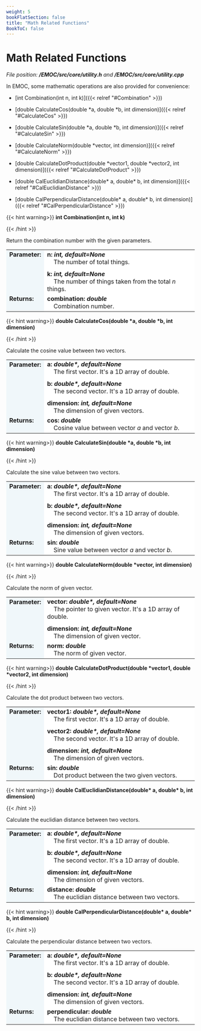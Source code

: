 ```yaml
---
weight: 5
bookFlatSection: false
title: "Math Related Functions"
BookToC: false
---
```

# Math Related Functions

*File position: **/EMOC/src/core/utility.h** and **/EMOC/src/core/utility.cpp***

<style>
    .emoc_doc_table_title{
        background-color:#F0F7FA;
    }
    .emoc_doc_table_content{
        background-color:#FFFFFF;
        width:100%;
    }
</style>

In EMOC, some mathematic operations are also provided for convenience:

- [int Combination(int n, int k)]({{< relref "#Combination" >}})

- [double CalculateCos(double *a, double *b, int dimension)]({{< relref "#CalculateCos" >}})

- [double CalculateSin(double *a, double *b, int dimension)]({{< relref "#CalculateSin" >}})

- [double CalculateNorm(double *vector, int dimension)]({{< relref "#CalculateNorm" >}})

- [double CalculateDotProduct(double *vector1, double *vector2, int dimension)]({{< relref "#CalculateDotProduct" >}})

- [double CalEuclidianDistance(double* a, double* b, int dimension)]({{< relref "#CalEuclidianDistance" >}})

- [double CalPerpendicularDistance(double* a, double* b, int dimension)]({{< relref "#CalPerpendicularDistance" >}})

  



<div id="Combination">

{{< hint warning>}}
**int Combination(int n, int k)**

{{< /hint >}}

</div>

Return the combination number with the given parameters.

<table class="emoc_doc_table" style="overflow-x: hidden">
    <tbody >
    <tr>
        <td rowspan="2" ALIGN="left" VALIGN="top"  class="emoc_doc_table_title"><strong class="wuhu">Parameter:</strong></td>
    </tr>
    <tr >
        <td class="emoc_doc_table_content">
           <strong>n: <i>int, default=None</i></strong><br/>&nbsp &nbsp The number of total things.<div style="line-height:75%;"><br></div>
            <strong>k: <i>int, default=None</i></strong><br/>&nbsp &nbsp The number of things taken from the total <i>n</i> things.
        </td>
    </tr>
    <tr class="emoc_doc_table_title">
        <td rowspan="2" ALIGN="left" VALIGN="top"  class="emoc_doc_table_title"><strong class="wuhu">Returns:</strong></td>
    </tr>
    <tr >
        <td class="emoc_doc_table_content">
            <strong>combination: <i>double</i></strong><br/>&nbsp &nbsp Combination number.
        </td>
    </tr>
    </tbody>
</table>

<div id = "CalculateCos">

{{< hint warning>}}
**double CalculateCos(double \*a, double \*b, int dimension)**

{{< /hint >}}

</div>

Calculate the cosine value between two vectors.

<table class="emoc_doc_table" style="overflow-x: hidden">
    <tbody >
    <tr>
        <td rowspan="2" ALIGN="left" VALIGN="top"  class="emoc_doc_table_title"><strong class="wuhu">Parameter:</strong></td>
    </tr>
    <tr >
        <td class="emoc_doc_table_content">
           <strong>a: <i>double*, default=None</i></strong><br/>&nbsp &nbsp The first vector. It's a 1D array of double.<div style="line-height:75%;"><br></div>
           <strong>b: <i>double*, default=None</i></strong><br/>&nbsp &nbsp The second vector. It's a 1D array of double.<div style="line-height:75%;"><br></div>
           <strong>dimension: <i>int, default=None</i></strong><br/>&nbsp &nbsp The dimension of given vectors.
        </td>
    </tr>
    <tr class="emoc_doc_table_title">
        <td rowspan="2" ALIGN="left" VALIGN="top"  class="emoc_doc_table_title"><strong class="wuhu">Returns:</strong></td>
    </tr>
    <tr >
        <td class="emoc_doc_table_content">
            <strong>cos: <i>double</i></strong><br/>&nbsp &nbsp Cosine value between vector <i>a</i> and vector <i>b</i>.
        </td>
    </tr>
    </tbody>
</table>



<div id = "CalculateSin">

{{< hint warning>}}
**double CalculateSin(double \*a, double \*b, int dimension)**

{{< /hint >}}

</div>

Calculate the sine value between two vectors.

<table class="emoc_doc_table" style="overflow-x: hidden">
    <tbody >
    <tr>
        <td rowspan="2" ALIGN="left" VALIGN="top"  class="emoc_doc_table_title"><strong class="wuhu">Parameter:</strong></td>
    </tr>
    <tr >
        <td class="emoc_doc_table_content">
           <strong>a: <i>double*, default=None</i></strong><br/>&nbsp &nbsp The first vector. It's a 1D array of double.<div style="line-height:75%;"><br></div>
           <strong>b: <i>double*, default=None</i></strong><br/>&nbsp &nbsp The second vector. It's a 1D array of double.<div style="line-height:75%;"><br></div>
           <strong>dimension: <i>int, default=None</i></strong><br/>&nbsp &nbsp The dimension of given vectors.
        </td>
    </tr>
    <tr class="emoc_doc_table_title">
        <td rowspan="2" ALIGN="left" VALIGN="top"  class="emoc_doc_table_title"><strong class="wuhu">Returns:</strong></td>
    </tr>
    <tr >
        <td class="emoc_doc_table_content">
            <strong>sin: <i>double</i></strong><br/>&nbsp &nbsp Sine value between vector <i>a</i> and vector <i>b</i>.
        </td>
    </tr>
    </tbody>
</table>



<div id = "CalculateCos">

<div id = "CalculateNorm">

{{< hint warning>}}
**double CalculateNorm(double \*vector, int dimension)**

{{< /hint >}}

</div>

Calculate the norm of given vector.

<table class="emoc_doc_table" style="overflow-x: hidden">
    <tbody >
    <tr>
        <td rowspan="2" ALIGN="left" VALIGN="top"  class="emoc_doc_table_title"><strong class="wuhu">Parameter:</strong></td>
    </tr>
    <tr >
        <td class="emoc_doc_table_content">
           <strong>vector: <i>double*, default=None</i></strong><br/>&nbsp &nbsp The pointer to given vector. It's a 1D array of double.<div style="line-height:75%;"><br></div>
           <strong>dimension: <i>int, default=None</i></strong><br/>&nbsp &nbsp The dimension of given vector.
        </td>
    </tr>
    <tr class="emoc_doc_table_title">
        <td rowspan="2" ALIGN="left" VALIGN="top"  class="emoc_doc_table_title"><strong class="wuhu">Returns:</strong></td>
    </tr>
    <tr >
        <td class="emoc_doc_table_content">
            <strong>norm: <i>double</i></strong><br/>&nbsp &nbsp The norm of given vector.
        </td>
    </tr>
    </tbody>
</table>



<div id = "CalculateDotProduct">

{{< hint warning>}}
**double CalculateDotProduct(double \*vector1, double \*vector2, int dimension)**

{{< /hint >}}

</div>

Calculate the dot product between two vectors.

<table class="emoc_doc_table" style="overflow-x: hidden">
    <tbody >
    <tr>
        <td rowspan="2" ALIGN="left" VALIGN="top"  class="emoc_doc_table_title"><strong class="wuhu">Parameter:</strong></td>
    </tr>
    <tr >
        <td class="emoc_doc_table_content">
           <strong>vector1: <i>double*, default=None</i></strong><br/>&nbsp &nbsp The first vector. It's a 1D array of double.<div style="line-height:75%;"><br></div>
           <strong>vector2: <i>double*, default=None</i></strong><br/>&nbsp &nbsp The second vector. It's a 1D array of double.<div style="line-height:75%;"><br></div>
           <strong>dimension: <i>int, default=None</i></strong><br/>&nbsp &nbsp The dimension of given vectors.
        </td>
    </tr>
    <tr class="emoc_doc_table_title">
        <td rowspan="2" ALIGN="left" VALIGN="top"  class="emoc_doc_table_title"><strong class="wuhu">Returns:</strong></td>
    </tr>
    <tr >
        <td class="emoc_doc_table_content">
            <strong>sin: <i>double</i></strong><br/>&nbsp &nbsp Dot product between the two given vectors.
        </td>
    </tr>
    </tbody>
</table>



<div id = "CalEuclidianDistance">

{{< hint warning>}}
**double CalEuclidianDistance(double\* a, double\* b, int dimension)**

{{< /hint >}}

</div>

Calculate the euclidian distance between two vectors.

<table class="emoc_doc_table" style="overflow-x: hidden">
    <tbody >
    <tr>
        <td rowspan="2" ALIGN="left" VALIGN="top"  class="emoc_doc_table_title"><strong class="wuhu">Parameter:</strong></td>
    </tr>
    <tr >
        <td class="emoc_doc_table_content">
           <strong>a: <i>double*, default=None</i></strong><br/>&nbsp &nbsp The first vector. It's a 1D array of double.<div style="line-height:75%;"><br></div>
           <strong>b: <i>double*, default=None</i></strong><br/>&nbsp &nbsp The second vector. It's a 1D array of double.<div style="line-height:75%;"><br></div>
           <strong>dimension: <i>int, default=None</i></strong><br/>&nbsp &nbsp The dimension of given vectors.
        </td>
    </tr>
    <tr class="emoc_doc_table_title">
        <td rowspan="2" ALIGN="left" VALIGN="top"  class="emoc_doc_table_title"><strong class="wuhu">Returns:</strong></td>
    </tr>
    <tr >
        <td class="emoc_doc_table_content">
            <strong>distance: <i>double</i></strong><br/>&nbsp &nbsp The euclidian distance between two vectors.
        </td>
    </tr>
    </tbody>
</table>



<div id = "CalPerpendicularDistance">

{{< hint warning>}}
**double CalPerpendicularDistance(double\* a, double\* b, int dimension)**

{{< /hint >}}

</div>

Calculate the perpendicular distance between two vectors.

<table class="emoc_doc_table" style="overflow-x: hidden">
    <tbody >
    <tr>
        <td rowspan="2" ALIGN="left" VALIGN="top"  class="emoc_doc_table_title"><strong class="wuhu">Parameter:</strong></td>
    </tr>
    <tr >
        <td class="emoc_doc_table_content">
           <strong>a: <i>double*, default=None</i></strong><br/>&nbsp &nbsp The first vector. It's a 1D array of double.<div style="line-height:75%;"><br></div>
           <strong>b: <i>double*, default=None</i></strong><br/>&nbsp &nbsp The second vector. It's a 1D array of double.<div style="line-height:75%;"><br></div>
           <strong>dimension: <i>int, default=None</i></strong><br/>&nbsp &nbsp The dimension of given vectors.
        </td>
    </tr>
    <tr class="emoc_doc_table_title">
        <td rowspan="2" ALIGN="left" VALIGN="top"  class="emoc_doc_table_title"><strong class="wuhu">Returns:</strong></td>
    </tr>
    <tr >
        <td class="emoc_doc_table_content">
            <strong>perpendicular: <i>double</i></strong><br/>&nbsp &nbsp The euclidian distance between two vectors.
        </td>
    </tr>
    </tbody>
</table>


